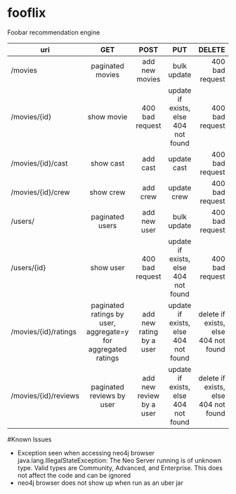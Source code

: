 # fooflix
Foobar recommendation engine

uri | GET | POST | PUT | DELETE
--- | :---: | :----: | :---: | ------:
/movies | paginated movies | add new movies | bulk update | 400 bad request
/movies/{id} | show movie | 400 bad request | update if exists, else 404 not found | 400 bad request
/movies/{id}/cast | show cast | add cast | update cast | 400 bad request
/movies/{id}/crew | show crew | add crew | update crew | 400 bad request
/users/ | paginated users | add new user | bulk update | 400 bad request
/users/{id} | show user | 400 bad request | update if exists, else 404 not found | 400 bad request
/movies/{id}/ratings | paginated ratings by user, aggregate=y for aggregated ratings | add new rating by a user | update if exists, else 404 not found | delete if exists, else 404 not found
/movies/{id}/reviews | paginated reviews by user | add new review by a user | update if exists, else 404 not found | delete if exists, else 404 not found

#Known Issues
* Exception seen when accessing neo4j browser
java.lang.IllegalStateException: The Neo Server running is of unknown type. Valid types are Community, Advanced, and Enterprise.
This does not affect the code and can be ignored
* neo4j browser does not show up when run as an uber jar
